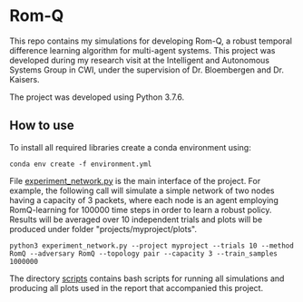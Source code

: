 # Rom-Q

This repo contains my simulations for developing Rom-Q, a robust temporal difference learning algorithm for multi-agent systems. This project was developed during my research visit at the Intelligent and Autonomous Systems Group in CWI, under the supervision of Dr. Bloembergen and Dr. Kaisers.

The project was developed using Python 3.7.6.

## How to use

To install all required libraries create a conda environment using:

`conda env create -f environment.yml`

File [experiment_network.py](source/experiment_network.py) is the main interface of the project. For example, the following call will simulate a simple network of two nodes having a capacity of 3 packets, where each node is an agent employing RomQ-learning for 100000 time steps in order to learn a robust policy. Results will be averaged over 10 independent trials and plots will be produced under folder "projects/myproject/plots".

`python3 experiment_network.py --project myproject --trials 10 --method RomQ --adversary RomQ --topology pair --capacity 3 --train_samples 1000000`

The directory [scripts](scripts) contains bash scripts for running all simulations and producing all plots used in the report that accompanied this project.
